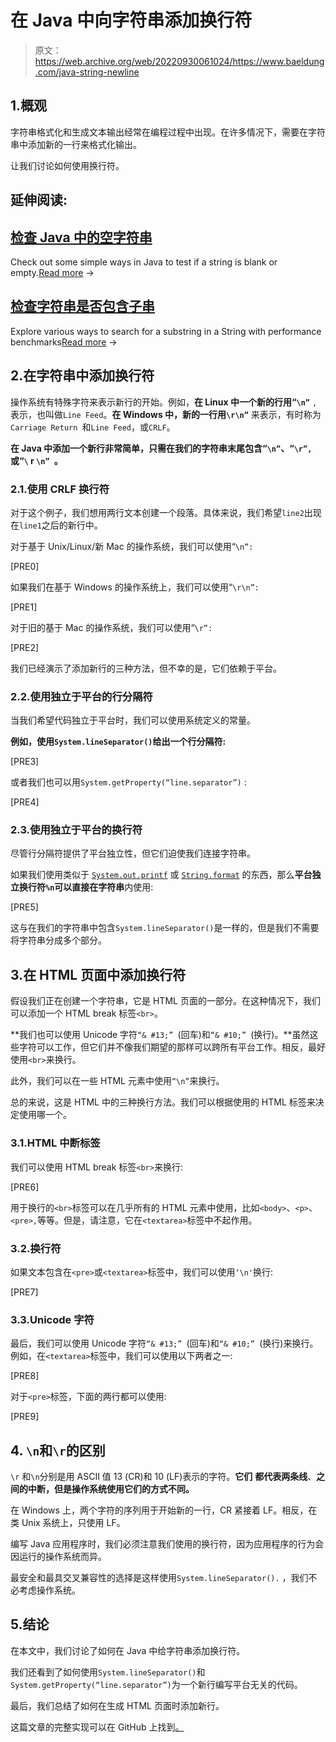 # 在 Java 中向字符串添加换行符

> 原文：<https://web.archive.org/web/20220930061024/https://www.baeldung.com/java-string-newline>

## 1.概观

字符串格式化和生成文本输出经常在编程过程中出现。在许多情况下，需要在字符串中添加新的一行来格式化输出。

让我们讨论如何使用换行符。

## 延伸阅读:

## [检查 Java 中的空字符串](/web/20221128040625/https://www.baeldung.com/java-blank-empty-strings)

Check out some simple ways in Java to test if a string is blank or empty.[Read more](/web/20221128040625/https://www.baeldung.com/java-blank-empty-strings) →

## [检查字符串是否包含子串](/web/20221128040625/https://www.baeldung.com/java-string-contains-substring)

Explore various ways to search for a substring in a String with performance benchmarks[Read more](/web/20221128040625/https://www.baeldung.com/java-string-contains-substring) →

## 2.在字符串中添加换行符

操作系统有特殊字符来表示新行的开始。例如，**在 Linux 中一个新的行用“`\n”`** `,` 表示，也叫做`Line Feed`。**在 Windows 中，新的一行用`\r\n”`** 来表示，有时称为`Carriage Return `和`Line Feed`，或`CRLF`。

**在 Java 中添加一个新行非常简单，只需在我们的字符串末尾包含“`\n”`、“`\r”,`或“`\` r `\n” `。**

### 2.1.使用 CRLF 换行符

对于这个例子，我们想用两行文本创建一个段落。具体来说，我们希望`line2`出现在`line1`之后的新行中。

对于基于 Unix/Linux/新 Mac 的操作系统，我们可以使用“`\n”:`

[PRE0]

如果我们在基于 Windows 的操作系统上，我们可以使用“`\r\n”:`

[PRE1]

对于旧的基于 Mac 的操作系统，我们可以使用“`\r”:`

[PRE2]

我们已经演示了添加新行的三种方法，但不幸的是，它们依赖于平台。

### 2.2.使用独立于平台的行分隔符

当我们希望代码独立于平台时，我们可以使用系统定义的常量。

**例如，使用`System.lineSeparator()`给出一个行分隔符:**

[PRE3]

或者我们也可以用`System.getProperty(“line.separator”)` :

[PRE4]

### 2.3.使用独立于平台的换行符

尽管行分隔符提供了平台独立性，但它们迫使我们连接字符串。

如果我们使用类似于 [`System.out.printf`](/web/20221128040625/https://www.baeldung.com/java-printstream-printf) 或 [`String.format`](/web/20221128040625/https://www.baeldung.com/string/format) 的东西，那么**平台独立换行符`%n`可以直接在字符串**内使用:

[PRE5]

这与在我们的字符串中包含`System.lineSeparator()`是一样的，但是我们不需要将字符串分成多个部分。

## 3.在 HTML 页面中添加换行符

假设我们正在创建一个字符串，它是 HTML 页面的一部分。在这种情况下，我们可以添加一个 HTML break 标签`<br>`。

**我们也可以使用 Unicode 字符`“& #13;” `(回车)和`“& #10;” `(换行)。**虽然这些字符可以工作，但它们并不像我们期望的那样可以跨所有平台工作。相反，最好使用`<br>`来换行。

此外，我们可以在一些 HTML 元素中使用`“\n”`来换行。

总的来说，这是 HTML 中的三种换行方法。我们可以根据使用的 HTML 标签来决定使用哪一个。

### 3.1.HTML 中断标签

我们可以使用 HTML break 标签`<br>`来换行:

[PRE6]

用于换行的`<br>`标签可以在几乎所有的 HTML 元素中使用，比如`<body>`、`<p>`、`<pre>,`等等。但是，请注意，它在`<textarea>`标签中不起作用。

### 3.2.换行符

如果文本包含在`<pre>`或`<textarea>`标签中，我们可以使用`‘\n'`换行:

[PRE7]

### 3.3.Unicode 字符

最后，我们可以使用 Unicode 字符`“& #13;” `(回车)和`“& #10;” `(换行)来换行。例如，在`<textarea>`标签中，我们可以使用以下两者之一:

[PRE8]

对于`<pre>`标签，下面的两行都可以使用:

[PRE9]

## 4. `\n`和`\r`的区别

`\r` 和`\n`分别是用 ASCII 值 13 (CR)和 10 (LF)表示的字符。**它们** **都代表两条线**、**之间的中断，但是操作系统使用它们的方式不同。**

在 Windows 上，两个字符的序列用于开始新的一行，CR 紧接着 LF。相反，在类 Unix 系统上，只使用 LF。

编写 Java 应用程序时，我们必须注意我们使用的换行符，因为应用程序的行为会因运行的操作系统而异。

最安全和最具交叉兼容性的选择是这样使用`System.lineSeparator().` ，我们不必考虑操作系统。

## 5.结论

在本文中，我们讨论了如何在 Java 中给字符串添加换行符。

我们还看到了如何使用`System.lineSeparator()`和`System.getProperty(“line.separator”)`为一个新行编写平台无关的代码。

最后，我们总结了如何在生成 HTML 页面时添加新行。

这篇文章的完整实现可以在 GitHub 上找到[。](https://web.archive.org/web/20221128040625/https://github.com/eugenp/tutorials/tree/master/core-java-modules/core-java-string-operations)